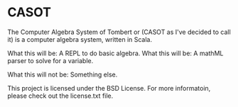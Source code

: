 CASOT
=====

The Computer Algebra System of Tombert or (CASOT as I've decided to call it) is a computer algebra system, written in Scala. 

What this will be:  A REPL to do basic algebra. 
What this will be:  A mathML parser to solve for a variable. 

What this will not be: Something else. 

This project is licensed under the BSD License.  For more informatoin, please check out the license.txt file. 
